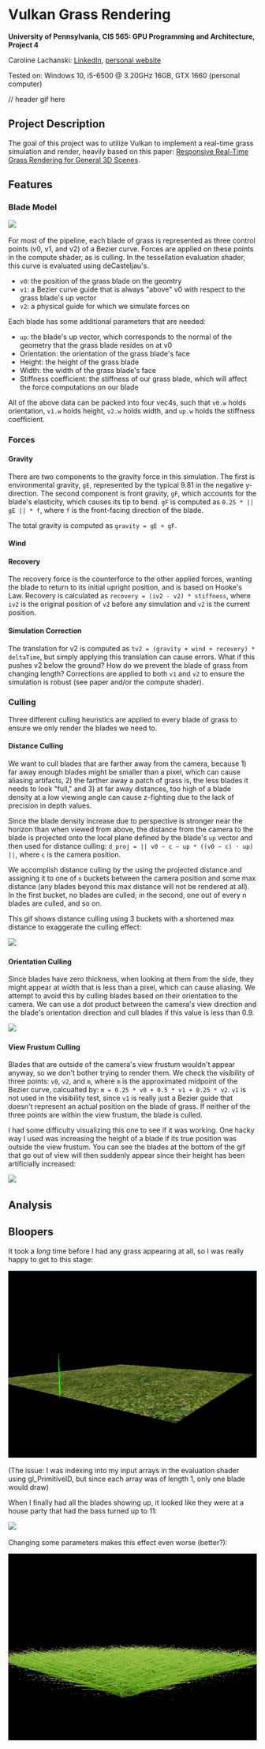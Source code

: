 # Vulkan Grass Rendering
**University of Pennsylvania, CIS 565: GPU Programming and Architecture,
Project 4**

Caroline Lachanski: [LinkedIn](https://www.linkedin.com/in/caroline-lachanski/), [personal website](http://carolinelachanski.com/)

Tested on: Windows 10, i5-6500 @ 3.20GHz 16GB, GTX 1660 (personal computer)

// header gif here

## Project Description

The goal of this project was to utilize Vulkan to implement a real-time grass simulation and render, heavily based on this paper: [Responsive Real-Time Grass Rendering for General 3D Scenes](https://www.cg.tuwien.ac.at/research/publications/2017/JAHRMANN-2017-RRTG/JAHRMANN-2017-RRTG-draft.pdf). 

## Features

### Blade Model

![](img/blade_model.jpg)

For most of the pipeline, each blade of grass is represented as three control points (v0, v1, and v2) of a Bezier curve. Forces are applied on these points in the compute shader, as is culling. In the tessellation evaluation shader, this curve is evaluated using deCasteljau's.

* `v0`: the position of the grass blade on the geomtry
* `v1`: a Bezier curve guide that is always "above" v0 with respect to the grass blade's up vector
* `v2`: a physical guide for which we simulate forces on

Each blade has some additional parameters that are needed:

* `up`: the blade's up vector, which corresponds to the normal of the geometry that the grass blade resides on at v0
* Orientation: the orientation of the grass blade's face
* Height: the height of the grass blade
* Width: the width of the grass blade's face
* Stiffness coefficient: the stiffness of our grass blade, which will affect the force computations on our blade

All of the above data can be packed into four vec4s, such that `v0.w` holds orientation, `v1.w` holds height, `v2.w` holds width, and `up.w` holds the stiffness coefficient.

### Forces

#### Gravity

There are two components to the gravity force in this simulation. The first is environmental gravity, `gE`, represented by the typical 9.81 in the negative y-direction. The second component is front gravity, `gF`, which accounts for the blade's elasticity, which causes its tip to bend. `gF` is computed as `0.25 * || gE || * f`, where `f` is the front-facing direction of the blade.

The total gravity is computed as `gravity = gE + gF`.

#### Wind


#### Recovery

The recovery force is the counterforce to the other applied forces, wanting the blade to return to its initial upright position, and is based on Hooke's Law. Recovery is calculated as `recovery = (iv2 - v2) * stiffness`, where `iv2` is the original position of `v2` before any simulation and `v2` is the current position.

#### Simulation Correction

The translation for v2 is computed as `tv2 = (gravity + wind + recovery) * deltaTime`, but simply applying this translation can cause errors. What if this pushes v2 below the ground? How do we prevent the blade of grass from changing length? Corrections are applied to both `v1` and `v2` to ensure the simulation is robust (see paper and/or the compute shader).

### Culling

Three different culling heuristics are applied to every blade of grass to ensure we only render the blades we need to.

#### Distance Culling

We want to cull blades that are farther away from the camera, because 1) far away enough blades might be smaller than a pixel, which can cause aliasing artifacts, 2) the farther away a patch of grass is, the less blades it needs to look "full," and 3) at far away distances, too high of a blade density at a low viewing angle can cause z-fighting due to the lack of precision in depth values.

Since the blade density increase due to perspective is stronger near the horizon than when viewed from above, the distance from the camera to the blade is projected onto the local plane defined by the blade's `up` vector and then used for distance culling: `d_proj = || v0 − c − up * ((v0 − c) · up) ||`, where `c` is the camera position.

We accomplish distance culling by the using the projected distance and assigning it to one of `n` buckets between the camera position and some max distance (any blades beyond this max distance will not be rendered at all). In the first bucket, no blades are culled; in the second, one out of every n blades are culled, and so on.  

This gif shows distance culling using 3 buckets with a shortened max distance to exaggerate the culling effect:

![](img/distanceCullingVis.gif)

#### Orientation Culling

Since blades have zero thickness, when looking at them from the side, they might appear at width that is less than a pixel, which can cause aliasing. We attempt to avoid this by culling blades based on their orientation to the camera. We can use a dot product between the camera's view direction and the blade's orientation direction and cull blades if this value is less than 0.9.

![](img/orientationCullingVis.gif)

#### View Frustum Culling

Blades that are outside of the camera's view frustum wouldn't appear anyway, so we don't bother trying to render them. We check the visibility of three points: `v0`, `v2`, and `m`, where `m` is the approximated midpoint of the Bezier curve, calcualted by: `m = 0.25 * v0 + 0.5 * v1 + 0.25 * v2`. `v1` is not used in the visibility test, since `v1` is really just a Bezier guide that doesn't represent an actual position on the blade of grass. If neither of the three points are within the view frustum, the blade is culled.

I had some difficulty visualizing this one to see if it was working. One hacky way I used was increasing the height of a blade if its true position was outside the view frustum. You can see the blades at the bottom of the gif that go out of view will then suddenly appear since their height has been artificially increased:

![](img/frustumCullingVis.gif)

## Analysis

## Bloopers

It took a *long* time before I had any grass appearing at all, so I was really happy to get to this stage:

![](img/projectFinishedNoMoreWorkNeeded.PNG)

(The issue: I was indexing into my input arrays in the evaluation shader using gl_PrimitiveID, but since each array was of length 1, only one blade would draw)

When I finally had all the blades showing up, it looked like they were at a house party that had the bass turned up to 11:

![](img/turnTheBassDown.gif)

Changing some parameters makes this effect even worse (better?):

![](img/uh.gif)

